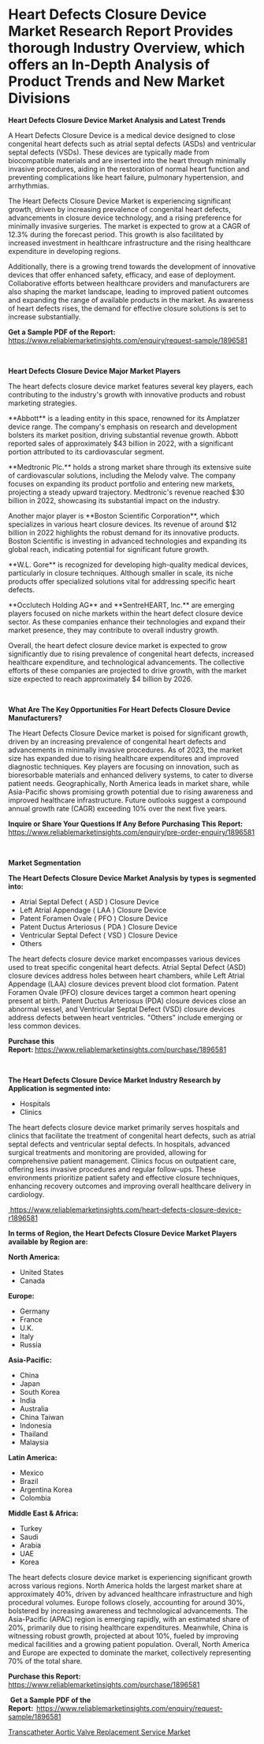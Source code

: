 <p><h1>Heart Defects Closure Device Market Research Report Provides thorough Industry Overview, which offers an In-Depth Analysis of Product Trends and New Market Divisions</h1></p><p><strong>Heart Defects Closure Device Market Analysis and Latest Trends</strong></p>
<p><p>A Heart Defects Closure Device is a medical device designed to close congenital heart defects such as atrial septal defects (ASDs) and ventricular septal defects (VSDs). These devices are typically made from biocompatible materials and are inserted into the heart through minimally invasive procedures, aiding in the restoration of normal heart function and preventing complications like heart failure, pulmonary hypertension, and arrhythmias.</p><p>The Heart Defects Closure Device Market is experiencing significant growth, driven by increasing prevalence of congenital heart defects, advancements in closure device technology, and a rising preference for minimally invasive surgeries. The market is expected to grow at a CAGR of 12.3% during the forecast period. This growth is also facilitated by increased investment in healthcare infrastructure and the rising healthcare expenditure in developing regions. </p><p>Additionally, there is a growing trend towards the development of innovative devices that offer enhanced safety, efficacy, and ease of deployment. Collaborative efforts between healthcare providers and manufacturers are also shaping the market landscape, leading to improved patient outcomes and expanding the range of available products in the market. As awareness of heart defects rises, the demand for effective closure solutions is set to increase substantially.</p></p>
<p><strong>Get a Sample PDF of the Report:&nbsp;</strong> <a href="https://www.reliablemarketinsights.com/enquiry/request-sample/1896581?utm_campaign=3251&utm_medium=2&utm_source=Github&utm_content=ia&utm_term=05032025&utm_id=heart-defects-closure-device">https://www.reliablemarketinsights.com/enquiry/request-sample/1896581</a></p>
<p>&nbsp;</p>
<p><strong>Heart Defects Closure Device Major Market Players</strong></p>
<p><p>The heart defects closure device market features several key players, each contributing to the industry's growth with innovative products and robust marketing strategies.</p><p>**Abbott** is a leading entity in this space, renowned for its Amplatzer device range. The company's emphasis on research and development bolsters its market position, driving substantial revenue growth. Abbott reported sales of approximately $43 billion in 2022, with a significant portion attributed to its cardiovascular segment.</p><p>**Medtronic Plc.** holds a strong market share through its extensive suite of cardiovascular solutions, including the Melody valve. The company focuses on expanding its product portfolio and entering new markets, projecting a steady upward trajectory. Medtronic's revenue reached $30 billion in 2022, showcasing its substantial impact on the industry.</p><p>Another major player is **Boston Scientific Corporation**, which specializes in various heart closure devices. Its revenue of around $12 billion in 2022 highlights the robust demand for its innovative products. Boston Scientific is investing in advanced technologies and expanding its global reach, indicating potential for significant future growth.</p><p>**W.L. Gore** is recognized for developing high-quality medical devices, particularly in closure techniques. Although smaller in scale, its niche products offer specialized solutions vital for addressing specific heart defects.</p><p>**Occlutech Holding AG** and **SentreHEART, Inc.** are emerging players focused on niche markets within the heart defect closure device sector. As these companies enhance their technologies and expand their market presence, they may contribute to overall industry growth.</p><p>Overall, the heart defect closure device market is expected to grow significantly due to rising prevalence of congenital heart defects, increased healthcare expenditure, and technological advancements. The collective efforts of these companies are projected to drive growth, with the market size expected to reach approximately $4 billion by 2026.</p></p>
<p>&nbsp;</p>
<p><strong>What Are The Key Opportunities For Heart Defects Closure Device Manufacturers?</strong></p>
<p><p>The Heart Defects Closure Device market is poised for significant growth, driven by an increasing prevalence of congenital heart defects and advancements in minimally invasive procedures. As of 2023, the market size has expanded due to rising healthcare expenditures and improved diagnostic techniques. Key players are focusing on innovation, such as bioresorbable materials and enhanced delivery systems, to cater to diverse patient needs. Geographically, North America leads in market share, while Asia-Pacific shows promising growth potential due to rising awareness and improved healthcare infrastructure. Future outlooks suggest a compound annual growth rate (CAGR) exceeding 10% over the next five years.</p></p>
<p><strong>Inquire or Share Your Questions If Any Before Purchasing This Report:</strong> <a href="https://www.reliablemarketinsights.com/enquiry/pre-order-enquiry/1896581?utm_campaign=3251&utm_medium=2&utm_source=Github&utm_content=ia&utm_term=05032025&utm_id=heart-defects-closure-device">https://www.reliablemarketinsights.com/enquiry/pre-order-enquiry/1896581</a></p>
<p>&nbsp;</p>
<p><strong>Market Segmentation</strong></p>
<p><strong>The Heart Defects Closure Device Market Analysis by types is segmented into:</strong></p>
<p><ul><li>Atrial Septal Defect ( ASD ) Closure Device</li><li>Left Atrial Appendage ( LAA ) Closure Device</li><li>Patent Foramen Ovale ( PFO ) Closure Device</li><li>Patent Ductus Arteriosus ( PDA ) Closure Device</li><li>Ventricular Septal Defect ( VSD ) Closure Device</li><li>Others</li></ul></p>
<p><p>The heart defects closure device market encompasses various devices used to treat specific congenital heart defects. Atrial Septal Defect (ASD) closure devices address holes between heart chambers, while Left Atrial Appendage (LAA) closure devices prevent blood clot formation. Patent Foramen Ovale (PFO) closure devices target a common heart opening present at birth. Patent Ductus Arteriosus (PDA) closure devices close an abnormal vessel, and Ventricular Septal Defect (VSD) closure devices address defects between heart ventricles. "Others" include emerging or less common devices.</p></p>
<p><strong>Purchase this Report:&nbsp;</strong><a href="https://www.reliablemarketinsights.com/purchase/1896581?utm_campaign=3251&utm_medium=2&utm_source=Github&utm_content=ia&utm_term=05032025&utm_id=heart-defects-closure-device">https://www.reliablemarketinsights.com/purchase/1896581</a></p>
<p>&nbsp;</p>
<p><strong>The Heart Defects Closure Device Market Industry Research by Application is segmented into:</strong></p>
<p><ul><li>Hospitals</li><li>Clinics</li></ul></p>
<p><p>The heart defects closure device market primarily serves hospitals and clinics that facilitate the treatment of congenital heart defects, such as atrial septal defects and ventricular septal defects. In hospitals, advanced surgical treatments and monitoring are provided, allowing for comprehensive patient management. Clinics focus on outpatient care, offering less invasive procedures and regular follow-ups. These environments prioritize patient safety and effective closure techniques, enhancing recovery outcomes and improving overall healthcare delivery in cardiology.</p></p>
<p><a href="https://www.reliablemarketinsights.com/heart-defects-closure-device-r1896581?utm_campaign=3251&utm_medium=2&utm_source=Github&utm_content=ia&utm_term=05032025&utm_id=heart-defects-closure-device">&nbsp;https://www.reliablemarketinsights.com/heart-defects-closure-device-r1896581</a></p>
<p><strong>In terms of Region, the Heart Defects Closure Device Market Players available by Region are:</strong></p>
<p>
    <p> <strong> North America: </strong>
        <ul>
            <li>United States</li>
            <li>Canada</li>
        </ul>
        </p> 
    <p> <strong> Europe: </strong>
        <ul>
            <li>Germany</li>
            <li>France</li>
            <li>U.K.</li>
            <li>Italy</li>
            <li>Russia</li>
        </ul>
        </p> 
    <p> <strong> Asia-Pacific: </strong>
        <ul>
            <li>China</li>
            <li>Japan</li>
            <li>South Korea</li>
            <li>India</li>
            <li>Australia</li>
            <li>China Taiwan</li>
            <li>Indonesia</li>
            <li>Thailand</li>
            <li>Malaysia</li>
        </ul>
        </p> 
    <p> <strong> Latin America: </strong>
        <ul>
            <li>Mexico</li>
            <li>Brazil</li>
            <li>Argentina Korea</li>
            <li>Colombia</li>
        </ul>
        </p> 
    <p> <strong> Middle East & Africa: </strong>
        <ul>
            <li>Turkey</li>
            <li>Saudi</li>
            <li>Arabia</li>
            <li>UAE</li>
            <li>Korea</li>
        </ul>
    </p>
    </p>
<p><p>The heart defects closure device market is experiencing significant growth across various regions. North America holds the largest market share at approximately 40%, driven by advanced healthcare infrastructure and high procedural volumes. Europe follows closely, accounting for around 30%, bolstered by increasing awareness and technological advancements. The Asia-Pacific (APAC) region is emerging rapidly, with an estimated share of 20%, primarily due to rising healthcare expenditures. Meanwhile, China is witnessing robust growth, projected at about 10%, fueled by improving medical facilities and a growing patient population. Overall, North America and Europe are expected to dominate the market, collectively representing 70% of the total share.</p></p>
<p><strong>Purchase this Report: </strong><a href="https://www.reliablemarketinsights.com/purchase/1896581?utm_campaign=3251&utm_medium=2&utm_source=Github&utm_content=ia&utm_term=05032025&utm_id=heart-defects-closure-device">https://www.reliablemarketinsights.com/purchase/1896581</a></p>
<p>&nbsp;<strong>Get a Sample PDF of the Report:&nbsp;&nbsp;</strong><a href="https://www.reliablemarketinsights.com/enquiry/request-sample/1896581?utm_campaign=3251&utm_medium=2&utm_source=Github&utm_content=ia&utm_term=05032025&utm_id=heart-defects-closure-device">https://www.reliablemarketinsights.com/enquiry/request-sample/1896581</a></p>
<p><strong></strong></p>
<p><p><a href="https://github.com/shrebasokib/Market-Research-Report-List-1/blob/main/transcatheter-aortic-valve-replacement-service-market.md?utm_campaign=3251&utm_medium=2&utm_source=Github&utm_content=ia&utm_term=05032025&utm_id=heart-defects-closure-device">Transcatheter Aortic Valve Replacement Service Market</a></p></p>
